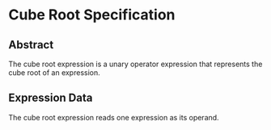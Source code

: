 # Cube Root Specification

## Abstract

The cube root expression is a unary operator expression that represents the cube root of an expression.

## Expression Data

The cube root expression reads one expression as its operand.